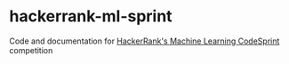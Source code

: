 # hackerrank-ml-sprint
Code and documentation for [HackerRank's Machine Learning CodeSprint](https://www.hackerrank.com/machine-learning-codesprint) competition
